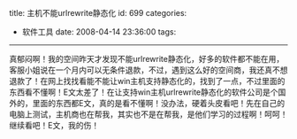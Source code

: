 title: 主机不能urlrewrite静态化
id: 699
categories:
  - 软件工具
date: 2008-04-14 23:36:00
tags:
---

真郁闷啊！我的空间昨天才发现不能urlrewrite静态化，好多的软件都不能在用，客服小姐说在一个月内可以无条件退款，不过，遇到这么好的空间商，我还真不想退款了！在网上找找看能不能让win主机支持静态化的，找到了一点，不过里面的东西看不懂啊！E文太差了！在让支持win主机urlrewrite静态化的软件公司是个国外的，里面的东西都E文，真的是看不懂啊！没办法，硬着头皮看吧！先在自己的电脑上测试，主机商也在帮我，其实也不是在帮我，是他们学习的过程啊！呵呵！继续看吧！E文，我的伤！